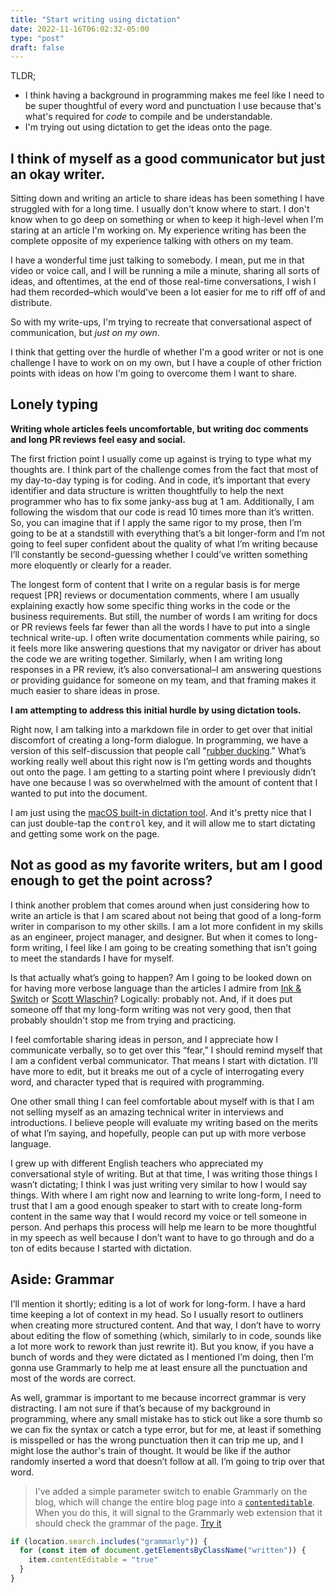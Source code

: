 ```yaml
---
title: "Start writing using dictation"
date: 2022-11-16T06:02:32-05:00
type: "post"
draft: false
---
```


TLDR;

 * I think having a background in programming makes me feel like I need to be super thoughtful of every word and punctuation I use  because that's what's required for *code* to compile and be understandable.
 * I'm trying out using dictation to get the ideas onto the page.


## I think of myself as a good communicator but just an okay writer.

Sitting down and writing an article to share ideas has been something I have struggled with for a long time.
I usually don't know where to start.
I don't know when to go deep on something or when to keep it high-level when I'm staring at an article I'm working on.
My experience writing has been the complete opposite of my experience talking with others on my team.

I have a wonderful time just talking to somebody.
I mean, put me in that video or voice call, and I will be running a mile a minute, sharing all sorts of ideas, and oftentimes, at the end of those real-time conversations, I wish I had them recorded–which would've been a lot easier for me to riff off of and distribute.

So with my write-ups, I'm trying to recreate that conversational aspect of communication, but _just on my own_.

I think that getting over the hurdle of whether I'm a good writer or not is one challenge I have to work on on my own, but I have a couple of other friction points with ideas on how I'm going to overcome them I want to share.

## Lonely typing

**Writing whole articles feels uncomfortable, but writing doc comments and long PR reviews feel easy and social.**

The first friction point I usually come up against is trying to type what my thoughts are. I think part of the challenge comes from the fact that most of my day-to-day typing is for coding. And in code, it’s important that every identifier and data structure is written thoughtfully to help the next programmer who has to fix some janky-ass bug at 1 am. Additionally, I am following the wisdom that our code is read 10 times more than it’s written. So, you can imagine that if I apply the same rigor to my prose, then I’m going to be at a standstill with everything that’s a bit longer-form and I’m not going to feel super confident about the quality of what I’m writing because I’ll constantly be second-guessing whether I could’ve written something more eloquently or clearly for a reader.

The longest form of content that I write on a regular basis is for merge request [PR] reviews or documentation comments, where I am usually explaining exactly how some specific thing works in the code or the business requirements. But still, the number of words I am writing for docs or PR reviews feels far fewer than all the words I have to put into a single technical write-up. I often write documentation comments while pairing, so it feels more like answering questions that my navigator or driver has about the code we are writing together. Similarly, when I am writing long responses in a PR review, it’s also conversational–I am answering questions or providing guidance for someone on my team, and that framing makes it much easier to share ideas in prose.

**I am attempting to address this initial hurdle by using dictation tools.**

Right now, I am talking into a markdown file in order to get over that initial discomfort of creating a long-form dialogue.
In programming, we have a version of this self-discussion that people call "[rubber ducking](https://en.wikipedia.org/wiki/Rubber_duck_debugging)."
What’s working really well about this right now is I’m getting words and thoughts out onto the page. I am getting to a starting point where I previously didn’t have one because I was so overwhelmed with the amount of content that I wanted to put into the document.

I am just using the [macOS built-in dictation tool](https://support.apple.com/guide/mac-help/use-dictation-mh40584/mac). And it's pretty nice that I can just double-tap the <kbd>control</kbd> key, and it will allow me to start dictating and getting some work on the page.


## Not as good as my favorite writers, but am I good enough to get the point across?

I think another problem that comes around when just considering how to write an article is that I am scared about not being that good of a long-form writer in comparison to my other skills. I am a lot more confident in my skills as an engineer, project manager, and designer. But when it comes to long-form writing, I feel like I am going to be creating something that isn't going to meet the standards I have for myself.

Is that actually what’s going to happen? Am I going to be looked down on for having more verbose language than the articles I admire from [Ink & Switch](https://www.inkandswitch.com/) or [Scott Wlaschin](https://fsharpforfunandprofit.com/site-contents/)? Logically: probably not. And, if it does put someone off that my long-form writing was not very good, then that probably shouldn't stop me from trying and practicing.

I feel comfortable sharing ideas in person, and I appreciate how I communicate verbally, so to get over this “fear,” I should remind myself that I am a confident verbal communicator. That means I start with dictation. I’ll have more to edit, but it breaks me out of a cycle of interrogating every word, and character typed that is required with programming.

One other small thing I can feel comfortable about myself with is that I am not selling myself as an amazing technical writer in interviews and introductions. I believe people will evaluate my writing based on the merits of what I’m saying, and hopefully, people can put up with more verbose language.

I grew up with different English teachers who appreciated my conversational style of writing. But at that time, I was writing those things I wasn’t dictating; I think I was just writing very similar to how I would say things. With where I am right now and learning to write long-form, I need to trust that I am a good enough speaker to start with to create long-form content in the same way that I would record my voice or tell someone in person. And perhaps this process will help me learn to be more thoughtful in my speech as well because I don’t want to have to go through and do a ton of edits because I started with dictation.

## Aside: Grammar

I’ll mention it shortly; editing is a lot of work for long-form. I have a hard time keeping a lot of context in my head. So I usually resort to outliners when creating more structured content. And that way, I don’t have to worry about editing the flow of something (which, similarly to in code, sounds like a lot more work to rework than just rewrite it). But you know, if you have a bunch of words and they were dictated as I mentioned I’m doing, then I’m gonna use Grammarly to help me at least ensure all the punctuation and most of the words are correct.

As well, grammar is important to me because incorrect grammar is very distracting. I am not sure if that’s because of my background in programming, where any small mistake has to stick out like a sore thumb so we can fix the syntax or catch a type error, but for me, at least if something is misspelled or has the wrong punctuation then it can trip me up, and I might lose the author's train of thought. It would be like if the author randomly inserted a word that doesn’t follow at all. I’m going to trip over that word.

> I've added a simple parameter switch to enable Grammarly on the blog, which will change the entire blog page into a [`contenteditable`](https://developer.mozilla.org/en-US/docs/Web/HTML/Global_attributes/contenteditable).
When you do this, it will signal to the Grammarly web extension that it should check the grammar of the page.
[Try it](?grammarly)
```javascript
if (location.search.includes("grammarly")) {
  for (const item of document.getElementsByClassName("written")) {
    item.contentEditable = "true"
  }
}
```
